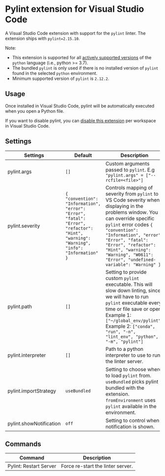 # Pylint extension for Visual Studio Code

A Visual Studio Code extension with support for the `pylint` linter. The extension ships with `pylint=2.15.10`.

Note:

-   This extension is supported for all [actively supported versions](https://devguide.python.org/#status-of-python-branches) of the `python` language (i.e., python >= 3.7).
-   The bundled `pylint` is only used if there is no installed version of `pylint` found in the selected `python` environment.
-   Minimum supported version of `pylint` is `2.12.2`.

## Usage

Once installed in Visual Studio Code, pylint will be automatically executed when you open a Python file.

If you want to disable pylint, you can [disable this extension](https://code.visualstudio.com/docs/editor/extension-marketplace#_disable-an-extension) per workspace in Visual Studio Code.

## Settings

| Settings                | Default                                                                                                                                | Description                                                                                                                                                                                                                                                                                                              |
| ----------------------- | -------------------------------------------------------------------------------------------------------------------------------------- | ------------------------------------------------------------------------------------------------------------------------------------------------------------------------------------------------------------------------------------------------------------------------------------------------------------------------ |
| pylint.args             | `[]`                                                                                                                                   | Custom arguments passed to `pylint`. E.g `"pylint.args" = ["--rcfile=<file>"]`                                                                                                                                                                                                                                           |
| pylint.severity         | `{ "convention": "Information", "error": "Error", "fatal": "Error", "refactor": "Hint", "warning": "Warning", "info": "Information" }` | Controls mapping of severity from `pylint` to VS Code severity when displaying in the problems window. You can override specific `pylint` error codes `{ "convention": "Information", "error": "Error", "fatal": "Error", "refactor": "Hint", "warning": "Warning", "W0611": "Error", "undefined-variable": "Warning" }` |
| pylint.path             | `[]`                                                                                                                                   | Setting to provide custom `pylint` executable. This will slow down linting, since we will have to run `pylint` executable every time or file save or open. Example 1: `["~/global_env/pylint"]` Example 2: `["conda", "run", "-n", "lint_env", "python", "-m", "pylint"]`                                                |
| pylint.interpreter      | `[]`                                                                                                                                   | Path to a python interpreter to use to run the linter server.                                                                                                                                                                                                                                                            |
| pylint.importStrategy   | `useBundled`                                                                                                                           | Setting to choose where to load `pylint` from. `useBundled` picks pylint bundled with the extension. `fromEnvironment` uses `pylint` available in the environment.                                                                                                                                                       |
| pylint.showNotification | `off`                                                                                                                                  | Setting to control when a notification is shown.                                                                                                                                                                                                                                                                         |

## Commands

| Command                | Description                       |
| ---------------------- | --------------------------------- |
| Pylint: Restart Server | Force re-start the linter server. |
